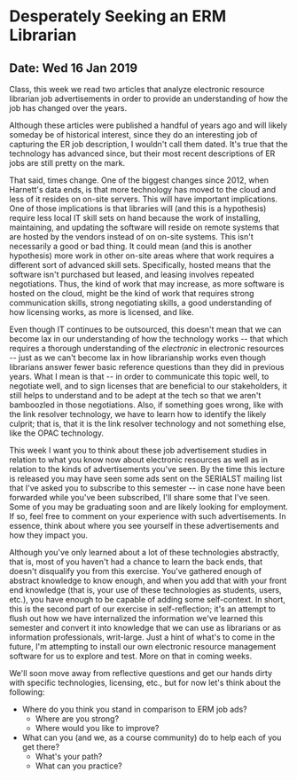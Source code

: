# Desperately Seeking an ERM Librarian
## Date: Wed 16 Jan 2019 

Class, this week we read two articles that analyze electronic resource
librarian job advertisements in order to provide an understanding of how
the job has changed over the years.

Although these articles were published a handful of years ago and will
likely someday be of historical interest, since they do an interesting
job of capturing the ER job description, I wouldn't call them dated.
It's true that the technology has advanced since, but their most recent
descriptions of ER jobs are still pretty on the mark. 

That said, times change. One of the biggest changes since 2012, when
Harnett's data ends, is that more technology has moved to the cloud and
less of it resides on on-site servers. This will have important
implications. One of those implications is that libraries will (and this
is a hypothesis) require less local IT skill sets on hand because the
work of installing, maintaining, and updating the software will reside
on remote systems that are hosted by the vendors instead of on on-site
systems. This isn't necessarily a good or bad thing. It could mean (and
this is another hypothesis) more work in other on-site areas where that
work requires a different sort of advanced skill sets. Specifically,
hosted means that the software isn't purchased but leased, and leasing
involves repeated negotiations. Thus, the kind of work that may
increase, as more software is hosted on the cloud, might be the kind of
work that requires strong communication skills, strong negotiating
skills, a good understanding of how licensing works, as more is
licensed, and like.

Even though IT continues to be outsourced, this doesn't mean that we can
become lax in our understanding of how the technology works -- that
which requires a thorough understanding of the *electronic* in
electronic resources -- just as we can't become lax in how librarianship
works even though librarians answer fewer basic reference questions than
they did in previous years. What I mean is that -- in order to
communicate this topic well, to negotiate well, and to sign licenses
that are beneficial to our stakeholders, it still helps to understand
and to be adept at the tech so that we aren't bamboozled in those
negotiations. Also, if something goes wrong, like with the link resolver
technology, we have to learn how to identify the likely culprit; that
is, that it is the link resolver technology and not something else, like
the OPAC technology.

This week I want you to think about these job advertisement studies in
relation to what you know now about electronic resources as well as in
relation to the kinds of advertisements you've seen. By the time this
lecture is released you may have seen some ads sent on the SERIALST
mailing list that I've asked you to subscribe to this semester -- in
case none have been forwarded while you've been subscribed, I'll share
some that I've seen. Some of you may be graduating soon and are likely
looking for employment. If so, feel free to comment on your experience
with such advertisements. In essence, think about where you see yourself
in these advertisements and how they impact you.

Although you've only learned about a lot of these technologies
abstractly, that is, most of you haven't had a chance to learn the back
ends, that doesn't disqualify you from this exercise. You've gathered
enough of abstract knowledge to know enough, and when you add that with
your front end knowledge (that is, your use of these technologies as
students, users, etc.), you have enough to be capable of adding some
self-context. In short, this is the second part of our exercise in
self-reflection; it's an attempt to flush out how we have internalized
the information we've learned this semester and convert it into
knowledge that we can use as librarians or as information professionals,
writ-large. Just a hint of what's to come in the future, I'm attempting
to install our own electronic resource management software for us to
explore and test. More on that in coming weeks.

We'll soon move away from reflective questions and get our hands dirty
with specific technologies, licensing, etc., but for now let's think
about the following:

- Where do you think you stand in comparison to ERM job ads?
    - Where are you strong?
    - Where would you like to improve?
- What can you (and we, as a course community) do to help each of you
  get there?
    - What's your path?
    - What can you practice?

